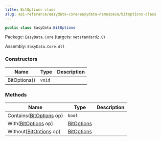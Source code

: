 ```yaml
---
title: BitOptions class
slug: api-reference/easydata-core/easydata-namespace/bitoptions-class
---
```


```csharp
public class EasyData.BitOptions

```
Package: `EasyData.Core` (targets: `netstandard2.0`)

Assembly: `EasyData.Core.dll`

### Constructors

| Name | Type | Description | 
| --- | --- | --- | 
| BitOptions() | `void` |  | 


### Methods

| Name | Type | Description | 
| --- | --- | --- | 
| Contains([BitOptions](//easyquery/docs/api-reference/easydata-core/easydata-namespace/bitoptions-class) op) | `bool` |  | 
| With([BitOptions](//easyquery/docs/api-reference/easydata-core/easydata-namespace/bitoptions-class) op) | [BitOptions](//easyquery/docs/api-reference/easydata-core/easydata-namespace/bitoptions-class) |  | 
| Without([BitOptions](//easyquery/docs/api-reference/easydata-core/easydata-namespace/bitoptions-class) op) | [BitOptions](//easyquery/docs/api-reference/easydata-core/easydata-namespace/bitoptions-class) |  |